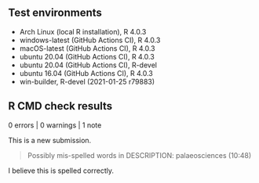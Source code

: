 ## Test environments
* Arch Linux (local R installation), R 4.0.3
* windows-latest (GitHub Actions CI), R 4.0.3
* macOS-latest (GitHub Actions CI), R 4.0.3
* ubuntu 20.04 (GitHub Actions CI), R 4.0.3
* ubuntu 20.04 (GitHub Actions CI), R-devel
* ubuntu 16.04 (GitHub Actions CI), R 4.0.3
* win-builder, R-devel (2021-01-25 r79883)

## R CMD check results

0 errors | 0 warnings | 1 note

This is a new submission.

> Possibly mis-spelled words in DESCRIPTION:
>   palaeosciences (10:48)

I believe this is spelled correctly.
